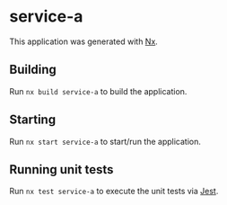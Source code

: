 # service-a

This application was generated with [Nx](https://nx.dev).

## Building

Run `nx build service-a` to build the application.

## Starting

Run `nx start service-a` to start/run the application.

## Running unit tests

Run `nx test service-a` to execute the unit tests via [Jest](https://jestjs.io).
